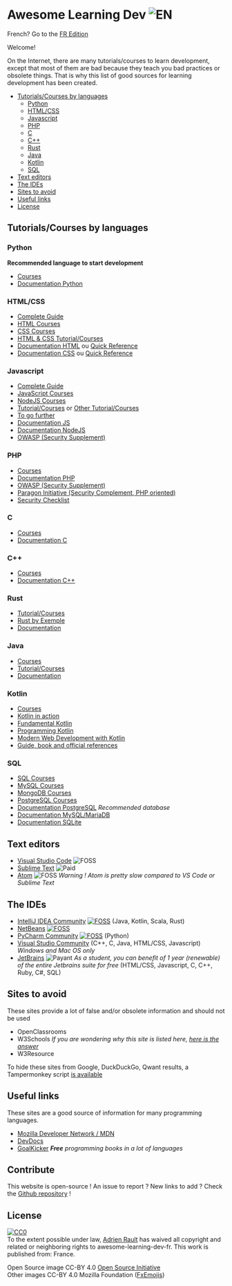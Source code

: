 # Awesome Learning Dev ![EN](https://raw.githubusercontent.com/learndev-info/awesome-learning-dev-fr/master/medias/greatbritainflag.png)

French? Go to the [FR Edition](/fr)

Welcome!

On the Internet, there are many tutorials/courses to learn development, except that most of them are bad because they teach you bad practices or obsolete things. That is why this list of good sources for learning development has been created.

- [Tutorials/Courses by languages](#tutorialscourses-by-languages)
  - [Python](#python)
  - [HTML/CSS](#htmlcss)
  - [Javascript](#javascript)
  - [PHP](#php)
  - [C](#c)
  - [C++](#c-1)
  - [Rust](#rust)
  - [Java](#java)
  - [Kotlin](#kotlin)
  - [SQL](#sql)
- [Text editors](#text-editors)
- [The IDEs](#the-ides)
- [Sites to avoid](#sites-to-avoid)
- [Useful links](#useful-links)
- [License](#license)

## Tutorials/Courses by languages

### Python

**Recommended language to start development**

* [Courses](https://books.goalkicker.com/PythonBook/)
* [Documentation Python](https://docs.python.org/3/)

### HTML/CSS

* [Complete Guide](https://developer.mozilla.org/en-US/docs/Learn/Getting_started_with_the_web)
* [HTML Courses](https://books.goalkicker.com/HTML5Book/)
* [CSS Courses](https://books.goalkicker.com/CSSBook/)
* [HTML & CSS Tutorial/Courses](https://marksheet.io/)
* [Documentation HTML](https://developer.mozilla.org/en-US/docs/Glossary/HTML) ou [Quick Reference](https://htmlreference.io/)
* [Documentation CSS](https://developer.mozilla.org/en-US/docs/Glossary/CSS) ou [Quick Reference](https://cssreference.io/)

### Javascript

* [Complete Guide](https://developer.mozilla.org/en-US/docs/Learn/JavaScript/First_steps)
* [JavaScript Courses](https://books.goalkicker.com/JavaScriptBook/)
* [NodeJS Courses](https://books.goalkicker.com/NodeJSBook/)
* [Tutorial/Courses](https://eloquentjavascript.net/) or [Other Tutorial/Courses](https://javascript.info/)
* [To go further](https://github.com/getify/You-Dont-Know-JS)
* [Documentation JS](https://developer.mozilla.org/en-US/docs/Web/JavaScript)
* [Documentation NodeJS](https://nodejs.org/api/)
* [OWASP (Security Supplement)](https://www.owasp.org/index.php/Main_Page)

### PHP

* [Courses](https://books.goalkicker.com/PHPBook/)
* [Documentation PHP](https://secure.php.net/)
* [OWASP (Security Supplement)](https://www.owasp.org/index.php/Main_Page)
* [Paragon Initiative (Security Complement, PHP oriented)](https://paragonie.com/)
* [Security Checklist](https://www.sqreen.io/checklists/php-security-checklist)

### C

* [Courses](https://books.goalkicker.com/CBook/)
* [Documentation C](http://devdocs.io/c/)

### C++

* [Courses](https://books.goalkicker.com/CPlusPlusBook/)
* [Documentation C++](https://en.cppreference.com/w/)

### Rust

* [Tutorial/Courses](https://doc.rust-lang.org/stable/book/2018-edition/index.html)
* [Rust by Exemple](https://doc.rust-lang.org/stable/rust-by-example/)
* [Documentation](https://doc.rust-lang.org/std/index.html)

### Java

* [Courses](https://books.goalkicker.com/JavaBook/)
* [Tutorial/Courses](http://java2s.com/)
* [Documentation](https://docs.oracle.com/javase)

### Kotlin

* [Courses](https://books.goalkicker.com/KotlinBook/)
* [Kotlin in action](https://www.manning.com/books/kotlin-in-action)
* [Fundamental Kotlin](http://www.fundamental-kotlin.com/)
* [Programming Kotlin](https://www.packtpub.com/application-development/programming-kotlin)
* [Modern Web Development with Kotlin](https://leanpub.com/modern-web-development-with-kotlin)
* [Guide, book and official references](https://kotlinlang.org/docs/reference/)

### SQL

* [SQL Courses](https://books.goalkicker.com/SQLBook/)
* [MySQL Courses](https://books.goalkicker.com/MySQLBook/)
* [MongoDB Courses](https://books.goalkicker.com/MongoDBBook/)
* [PostgreSQL Courses](https://books.goalkicker.com/PostgreSQLBook/)
* [Documentation PostgreSQL](https://www.postgresql.org/docs/10/static/index.html) *Recommended database*
* [Documentation MySQL/MariaDB](https://dev.mysql.com/doc/refman/8.0/en/)
* [Documentation SQLite](https://sqlite.org/docs.html)

## Text editors

* [Visual Studio Code](https://code.visualstudio.com/) ![FOSS](https://raw.githubusercontent.com/learndev-info/awesome-learning-dev-fr/master/medias/opensource.png?v=1.0.1)
* [Sublime Text](https://www.sublimetext.com/) ![Paid](https://raw.githubusercontent.com/learndev-info/awesome-learning-dev-fr/master/medias/moneybag.png?v=1.0.1)
* [Atom](https://atom.io/) ![FOSS](https://raw.githubusercontent.com/learndev-info/awesome-learning-dev-fr/master/medias/opensource.png?v=1.0.1) _Warning ! Atom is pretty slow compared to VS Code or Sublime Text_

## The IDEs

* [IntelliJ IDEA Community](https://www.jetbrains.com/idea/) [![FOSS](https://raw.githubusercontent.com/learndev-info/awesome-learning-dev-fr/master/medias/opensource.png?v=1.0.1)](https://github.com/JetBrains/intellij-community) (Java, Kotlin, Scala, Rust)
* [NetBeans](https://netbeans.org/) [![FOSS](https://raw.githubusercontent.com/learndev-info/awesome-learning-dev-fr/master/medias/opensource.png?v=1.0.1)](https://github.com/apache/incubator-netbeans)
* [PyCharm Community](https://www.jetbrains.com/pycharm/) [![FOSS](https://raw.githubusercontent.com/learndev-info/awesome-learning-dev-fr/master/medias/opensource.png?v=1.0.1)](https://github.com/JetBrains/intellij-community/tree/master/python) (Python)
* [Visual Studio Community](https://visualstudio.microsoft.com/fr/vs/community/) (C++, C, Java, HTML/CSS, Javascript) _Windows and Mac OS only_
* [JetBrains](https://www.jetbrains.com/) ![Payant](https://raw.githubusercontent.com/learndev-info/awesome-learning-dev-fr/master/medias/moneybag.png?v=1.0.1) _As a student, you can benefit of 1 year (renewable) of the entire Jetbrains suite for free_ (HTML/CSS, Javascript, C, C++, Ruby, C#, SQL)

## Sites to avoid

These sites provide a lot of false and/or obsolete information and should not be used

* OpenClassrooms
* W3Schools _If you are wondering why this site is listed here, [here is the answer](https://xela.isfucking.cool/blog/en/why-is-w3schools-bad)_
* W3Resource

To hide these sites from Google, DuckDuckGo, Qwant results, a Tampermonkey script [is available](https://raw.githubusercontent.com/learndev-info/awesome-learning-dev-fr/master/tampermonkey.js)

## Useful links

These sites are a good source of information for many programming languages.

* [Mozilla Developer Network / MDN](https://developer.mozilla.org/en-US/)
* [DevDocs](https://devdocs.io/)
* [GoalKicker](https://books.goalkicker.com/) _**Free** programming books in a lot of languages_

## Contribute

This website is open-source ! An issue to report ? New links to add ? Check the [Github repository](https://github.com/learndev-info/awesome-learning-dev-fr) !

## License

<p xmlns:dct="http://purl.org/dc/terms/" xmlns:vcard="http://www.w3.org/2001/vcard-rdf/3.0#">
  <a rel="license"
     href="http://creativecommons.org/publicdomain/zero/1.0/">
    <img src="https://licensebuttons.net/p/zero/1.0/88x31.png" style="border-style: none;" alt="CC0" />
  </a>
  <br />
  To the extent possible under law,
  <a rel="dct:publisher"
     href="https://www.learndev.info/">
    <span property="dct:title">Adrien Rault</span></a>
  has waived all copyright and related or neighboring rights to
  <span property="dct:title">awesome-learning-dev-fr</span>.
This work is published from:
<span property="vcard:Country" datatype="dct:ISO3166"
      content="FR" about="https://www.learndev.info/">
  France</span>.
</p>

Open Source image CC-BY 4.0 [Open Source Initiative](https://opensource.org/)<br>
Other images CC-BY 4.0 Mozilla Foundation ([FxEmojis](https://github.com/mozilla/fxemoji))
